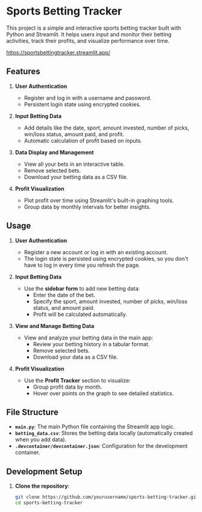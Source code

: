 # Sports Betting Tracker

This project is a simple and interactive sports betting tracker built with Python and Streamlit. It helps users input and monitor their betting activities, track their profits, and visualize performance over time.

https://sportsbettingtracker.streamlit.app/

## Features

1. **User Authentication**
   - Register and log in with a username and password.
   - Persistent login state using encrypted cookies.

2. **Input Betting Data**
   - Add details like the date, sport, amount invested, number of picks, win/loss status, amount paid, and profit.
   - Automatic calculation of profit based on inputs.

3. **Data Display and Management**
   - View all your bets in an interactive table.
   - Remove selected bets.
   - Download your betting data as a CSV file.

4. **Profit Visualization**
   - Plot profit over time using Streamlit's built-in graphing tools.
   - Group data by monthly intervals for better insights.

## Usage

1. **User Authentication**
   - Register a new account or log in with an existing account.
   - The login state is persisted using encrypted cookies, so you don't have to log in every time you refresh the page.

2. **Input Betting Data**
   - Use the **sidebar form** to add new betting data:
     - Enter the date of the bet.
     - Specify the sport, amount invested, number of picks, win/loss status, and amount paid.
     - Profit will be calculated automatically.

3. **View and Manage Betting Data**
   - View and analyze your betting data in the main app:
     - Review your betting history in a tabular format.
     - Remove selected bets.
     - Download your data as a CSV file.

4. **Profit Visualization**
   - Use the **Profit Tracker** section to visualize:
     - Group profit data by month.
     - Hover over points on the graph to see detailed statistics.

## File Structure

- **`main.py`**: The main Python file containing the Streamlit app logic.
- **`betting_data.csv`**: Stores the betting data locally (automatically created when you add data).
- **`.devcontainer/devcontainer.json`**: Configuration for the development container.

## Development Setup

1. **Clone the repository**:
   ```sh
   git clone https://github.com/yourusername/sports-betting-tracker.git
   cd sports-betting-tracker
